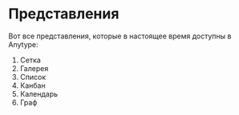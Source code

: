 # Представления

Вот все представления, которые в настоящее время доступны в Anytype:

1. Сетка
2. Галерея
3. Список
4. Канбан
5. Календарь
6. Граф

<figure><img src="../../.gitbook/assets/image (64).png" alt=""><figcaption></figcaption></figure>
